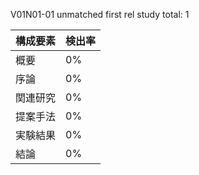 V01N01-01 unmatched first rel study
total: 1

構成要素 | 検出率
 --- | ---
概要 |  0%
序論 |  0%
関連研究 |   0%
提案手法 |  0%
実験結果 |  0%
結論 |  0%
